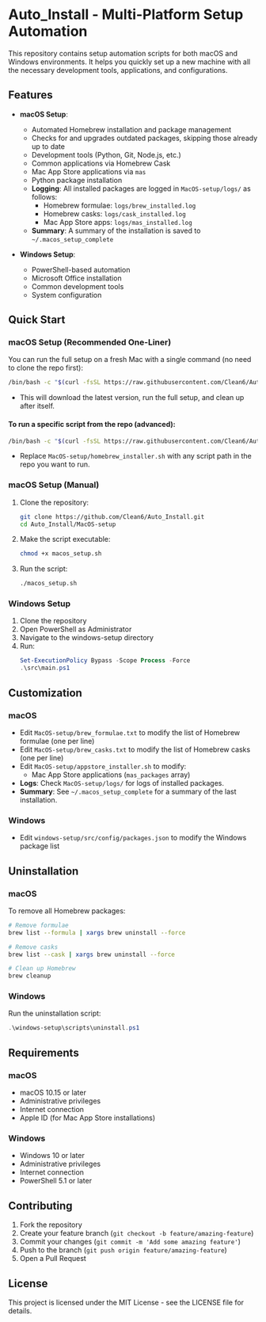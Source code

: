 # Auto_Install - Multi-Platform Setup Automation

This repository contains setup automation scripts for both macOS and Windows environments. It helps you quickly set up a new machine with all the necessary development tools, applications, and configurations.

## Features

- **macOS Setup**:
  - Automated Homebrew installation and package management
  - Checks for and upgrades outdated packages, skipping those already up to date
  - Development tools (Python, Git, Node.js, etc.)
  - Common applications via Homebrew Cask
  - Mac App Store applications via `mas`
  - Python package installation
  - **Logging**: All installed packages are logged in `MacOS-setup/logs/` as follows:
    - Homebrew formulae: `logs/brew_installed.log`
    - Homebrew casks: `logs/cask_installed.log`
    - Mac App Store apps: `logs/mas_installed.log`
  - **Summary**: A summary of the installation is saved to `~/.macos_setup_complete`

- **Windows Setup**:
  - PowerShell-based automation
  - Microsoft Office installation
  - Common development tools
  - System configuration

## Quick Start

### macOS Setup (Recommended One-Liner)

You can run the full setup on a fresh Mac with a single command (no need to clone the repo first):

```sh
/bin/bash -c "$(curl -fsSL https://raw.githubusercontent.com/Clean6/Auto_Install/main/install.sh)"
```

- This will download the latest version, run the full setup, and clean up after itself.

#### To run a specific script from the repo (advanced):

```sh
/bin/bash -c "$(curl -fsSL https://raw.githubusercontent.com/Clean6/Auto_Install/main/install.sh)" MacOS-setup/homebrew_installer.sh
```

- Replace `MacOS-setup/homebrew_installer.sh` with any script path in the repo you want to run.

### macOS Setup (Manual)

1. Clone the repository:
   ```bash
   git clone https://github.com/Clean6/Auto_Install.git
   cd Auto_Install/MacOS-setup
   ```

2. Make the script executable:
   ```bash
   chmod +x macos_setup.sh
   ```

3. Run the script:
   ```bash
   ./macos_setup.sh
   ```

### Windows Setup

1. Clone the repository
2. Open PowerShell as Administrator
3. Navigate to the windows-setup directory
4. Run:
   ```powershell
   Set-ExecutionPolicy Bypass -Scope Process -Force
   .\src\main.ps1
   ```

## Customization

### macOS
- Edit `MacOS-setup/brew_formulae.txt` to modify the list of Homebrew formulae (one per line)
- Edit `MacOS-setup/brew_casks.txt` to modify the list of Homebrew casks (one per line)
- Edit `MacOS-setup/appstore_installer.sh` to modify:
  - Mac App Store applications (`mas_packages` array)
- **Logs**: Check `MacOS-setup/logs/` for logs of installed packages.
- **Summary**: See `~/.macos_setup_complete` for a summary of the last installation.

### Windows
- Edit `windows-setup/src/config/packages.json` to modify the Windows package list

## Uninstallation

### macOS
To remove all Homebrew packages:
```bash
# Remove formulae
brew list --formula | xargs brew uninstall --force

# Remove casks
brew list --cask | xargs brew uninstall --force

# Clean up Homebrew
brew cleanup
```

### Windows
Run the uninstallation script:
```powershell
.\windows-setup\scripts\uninstall.ps1
```

## Requirements

### macOS
- macOS 10.15 or later
- Administrative privileges
- Internet connection
- Apple ID (for Mac App Store installations)

### Windows
- Windows 10 or later
- Administrative privileges
- Internet connection
- PowerShell 5.1 or later

## Contributing

1. Fork the repository
2. Create your feature branch (`git checkout -b feature/amazing-feature`)
3. Commit your changes (`git commit -m 'Add some amazing feature'`)
4. Push to the branch (`git push origin feature/amazing-feature`)
5. Open a Pull Request

## License

This project is licensed under the MIT License - see the LICENSE file for details.

